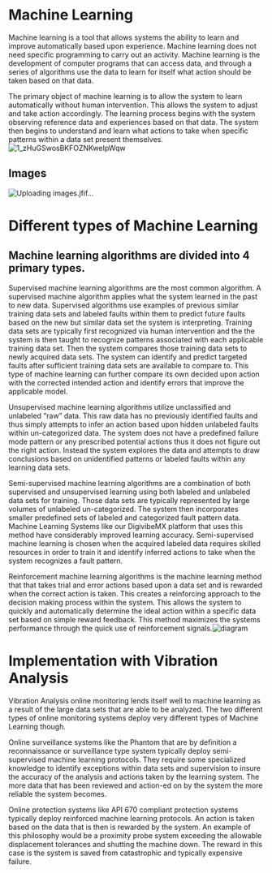 
# Machine Learning

Machine learning is a tool that allows systems the ability to learn and improve automatically based upon experience. Machine learning does not need specific programming to carry out an activity. Machine learning  is the development of computer programs that can access data, and through a series of algorithms use the data to learn for itself what action should be taken based on that data.

The primary object of machine learning is to allow the system to learn automatically without human intervention. This allows the system to adjust and take action accordingly.  The learning process begins with the system observing reference data and experiences based on that data. The system then begins to understand and learn what actions to take when specific patterns within a data set present themselves.
![1_zHuGSwosBKFOZNKweIpWqw](https://user-images.githubusercontent.com/113829967/205041031-20da97a2-a5b5-42ed-a036-3d91ea44f3d7.jpeg)

## Images


![Uploading images.jfif…]()


# Different types of Machine Learning
## Machine learning algorithms are divided into 4 primary types.
Supervised machine learning algorithms are the most common algorithm. A supervised machine algorithm applies what the system learned in the past to new data. Supervised algorithms use examples of previous similar training data sets and labeled faults within them to predict future faults based on the new but similar data set the system is interpreting. Training data sets are typically first recognized via human intervention and the the system is then taught to recognize patterns associated with each applicable training data set. Then the system compares those training data sets to newly acquired data sets. The system can identify and predict targeted faults after sufficient training data sets are available to compare to. This type of machine learning can further compare its own decided upon action with the corrected intended action and identify errors that improve the applicable model.

Unsupervised machine learning algorithms utilize unclassified and unlabeled “raw” data. This raw data has no previously identified faults and thus simply attempts to infer an action based upon hidden unlabeled faults within un-categorized data.  The system does not have a predefined failure mode pattern or any prescribed potential actions thus it does not figure out the right action. Instead the system explores the data and attempts to draw conclusions based on unidentified patterns or labeled faults within any learning data sets.

Semi-supervised machine learning algorithms are a combination of both supervised and unsupervised learning using both labeled and unlabeled data sets for training. Those data sets are typically represented by large volumes of unlabeled un-categorized. The system then incorporates smaller predefined sets of labeled and categorized fault pattern data.  Machine Learning Systems like our DigivibeMX platform that uses this method have considerably improved learning accuracy. Semi-supervised machine learning is chosen when the acquired labeled data requires skilled resources in order to train it and identify inferred actions to take when the system recognizes a fault pattern.

Reinforcement machine learning algorithms is the machine learning method that that takes trial and error actions based upon a data set and is rewarded when the correct action is taken. This creates a reinforcing approach to the  decision making process within the system. This allows the system to quickly and automatically determine the ideal action within a specific data set based on simple reward feedback. This method maximizes the systems performance through the quick use of reinforcement signals.![diagram](https://user-images.githubusercontent.com/113829967/205041131-1b97a473-c523-4933-8ac8-7fe8fdaaca08.jpg)


# Implementation with Vibration Analysis
Vibration Analysis online monitoring lends itself well to machine learning as a result of the large data sets that are able to be analyzed. The two different types of online monitoring systems deploy very different types of Machine Learning though.

Online surveillance systems like the Phantom that are by definition a reconnaissance or surveillance type system typically deploy semi-supervised machine learning protocols. They require some specialized knowledge to identify exceptions within data sets and supervision to insure the accuracy of the analysis and actions taken by the learning system. The more data that has been reviewed and action-ed on by the system the more reliable the system becomes.

Online protection systems like API 670 compliant protection systems typically deploy reinforced machine learning protocols.  An action is taken based on the data that is then is rewarded by the system. An example of this philosophy would be a proximity probe system exceeding the allowable displacement tolerances and shutting the machine down. The reward in this case is the system is saved from catastrophic and typically expensive failure.


